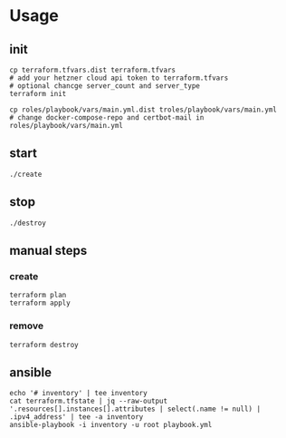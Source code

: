 # Usage

## init

    cp terraform.tfvars.dist terraform.tfvars
    # add your hetzner cloud api token to terraform.tfvars
    # optional chancge server_count and server_type
    terraform init

    cp roles/playbook/vars/main.yml.dist troles/playbook/vars/main.yml
    # change docker-compose-repo and certbot-mail in roles/playbook/vars/main.yml

## start

    ./create

## stop

    ./destroy

## manual steps

### create

    terraform plan
    terraform apply

### remove

    terraform destroy

## ansible

    echo '# inventory' | tee inventory
    cat terraform.tfstate | jq --raw-output '.resources[].instances[].attributes | select(.name != null) | .ipv4_address' | tee -a inventory
    ansible-playbook -i inventory -u root playbook.yml
